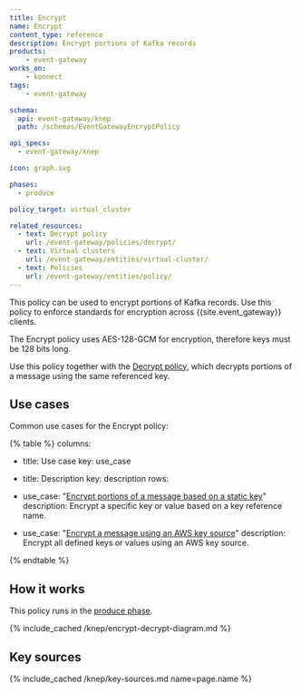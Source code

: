 ```yaml
---
title: Encrypt
name: Encrypt
content_type: reference
description: Encrypt portions of Kafka records
products:
    - event-gateway
works_on:
    - konnect
tags:
    - event-gateway

schema:
  api: event-gateway/knep
  path: /schemas/EventGatewayEncryptPolicy

api_specs:
  - event-gateway/knep

icon: graph.svg

phases:
  - produce

policy_target: virtual_cluster

related_resources:
  - text: Decrypt policy
    url: /event-gateway/policies/decrypt/
  - text: Virtual clusters
    url: /event-gateway/entities/virtual-cluster/
  - text: Policies
    url: /event-gateway/entities/policy/
---
```


This policy can be used to encrypt portions of Kafka records.
Use this policy to enforce standards for encryption across {{site.event_gateway}} clients. 

The Encrypt policy uses AES-128-GCM for encryption, therefore keys must be 128 bits long.

Use this policy together with the [Decrypt policy](/event-gateway/policies/decrypt/), which decrypts portions of a message using the same referenced key.

## Use cases

Common use cases for the Encrypt policy:

<!--vale off-->
{% table %}
columns:
  - title: Use case
    key: use_case
  - title: Description
    key: description
rows:
  - use_case: "[Encrypt portions of a message based on a static key](/event-gateway/policies/encrypt/examples/encrypt-with-static-key/)"
    description: Encrypt a specific key or value based on a key reference name.

  - use_case: "[Encrypt a message using an AWS key source](/event-gateway/policies/encrypt/examples/encrypt-with-aws/)"
    description: Encrypt all defined keys or values using an AWS key source.

{% endtable %}
<!--vale on-->

## How it works

This policy runs in the [produce phase](/event-gateway/entities/policy/#phases).

{% include_cached /knep/encrypt-decrypt-diagram.md %}

## Key sources

{% include_cached /knep/key-sources.md name=page.name %}
